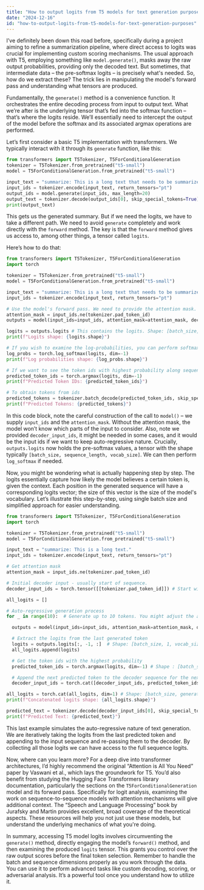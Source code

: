 ```yaml
---
title: "How to output logits from T5 models for text generation purposes?"
date: "2024-12-16"
id: "how-to-output-logits-from-t5-models-for-text-generation-purposes"
---
```


 I’ve definitely been down this road before, specifically during a project aiming to refine a summarization pipeline, where direct access to logits was crucial for implementing custom scoring mechanisms. The usual approach with T5, employing something like `model.generate()`, masks away the raw output probabilities, providing only the decoded text. But sometimes, that intermediate data – the pre-softmax logits – is precisely what's needed. So, how do we extract these? The trick lies in manipulating the model's forward pass and understanding what tensors are produced.

Fundamentally, the `generate()` method is a convenience function. It orchestrates the entire decoding process from input to output text. What we’re after is the underlying tensor that’s fed into the softmax function – that’s where the logits reside. We’ll essentially need to intercept the output of the model before the softmax and its associated argmax operations are performed.

Let’s first consider a basic T5 implementation with transformers. We typically interact with it through its `generate` function, like this:

```python
from transformers import T5Tokenizer, T5ForConditionalGeneration
tokenizer = T5Tokenizer.from_pretrained("t5-small")
model = T5ForConditionalGeneration.from_pretrained("t5-small")

input_text = "summarize: This is a long text that needs to be summarized."
input_ids = tokenizer.encode(input_text, return_tensors="pt")
output_ids = model.generate(input_ids, max_length=20)
output_text = tokenizer.decode(output_ids[0], skip_special_tokens=True)
print(output_text)
```

This gets us the generated summary. But if we need the logits, we have to take a different path. We need to avoid `generate` completely and work directly with the `forward` method. The key is that the `forward` method gives us access to, among other things, a tensor called `logits`.

Here’s how to do that:

```python
from transformers import T5Tokenizer, T5ForConditionalGeneration
import torch

tokenizer = T5Tokenizer.from_pretrained("t5-small")
model = T5ForConditionalGeneration.from_pretrained("t5-small")

input_text = "summarize: This is a long text that needs to be summarized."
input_ids = tokenizer.encode(input_text, return_tensors="pt")

# Use the model's forward pass. We need to provide the attention mask.
attention_mask = input_ids.ne(tokenizer.pad_token_id)
outputs = model(input_ids=input_ids, attention_mask=attention_mask, decoder_input_ids = input_ids)

logits = outputs.logits # This contains the logits. Shape: [batch_size, sequence_length, vocab_size]
print(f"Logits shape: {logits.shape}")

# If you wish to examine the log-probabilities, you can perform softmax
log_probs = torch.log_softmax(logits, dim=-1)
print(f"Log probabilities shape: {log_probs.shape}")

# If we want to see the token ids with highest probability along sequence we can do argmax
predicted_token_ids = torch.argmax(logits, dim=-1)
print(f"Predicted Token IDs: {predicted_token_ids}")

# To obtain tokens from ids
predicted_tokens = tokenizer.batch_decode(predicted_token_ids, skip_special_tokens=True)
print(f"Predicted Tokens: {predicted_tokens}")
```

In this code block, note the careful construction of the call to `model()` – we supply `input_ids` and the `attention_mask`. Without the attention mask, the model won’t know which parts of the input to consider. Also, note we provided `decoder_input_ids`, it might be needed in some cases, and it would be the input ids if we want to keep auto-regressive nature. Crucially, `outputs.logits` now holds the pre-softmax values, a tensor with the shape typically `[batch_size, sequence_length, vocab_size]`. We can then perform `log_softmax` if needed.

Now, you might be wondering what is actually happening step by step. The logits essentially capture how likely the model believes a certain token is, given the context. Each position in the generated sequence will have a corresponding logits vector; the size of this vector is the size of the model's vocabulary. Let’s illustrate this step-by-step, using single batch size and simplified approach for easier understanding.

```python
from transformers import T5Tokenizer, T5ForConditionalGeneration
import torch

tokenizer = T5Tokenizer.from_pretrained("t5-small")
model = T5ForConditionalGeneration.from_pretrained("t5-small")

input_text = "summarize: This is a long text."
input_ids = tokenizer.encode(input_text, return_tensors="pt")

# Get attention mask
attention_mask = input_ids.ne(tokenizer.pad_token_id)

# Initial decoder input - usually start of sequence.
decoder_input_ids = torch.tensor([[tokenizer.pad_token_id]]) # Start with the <pad> token

all_logits = []

# Auto-regressive generation process
for _ in range(10):  # Generate up to 10 tokens. You might adjust the amount based on needs.

  outputs = model(input_ids=input_ids, attention_mask=attention_mask, decoder_input_ids=decoder_input_ids)

  # Extract the logits from the last generated token
  logits = outputs.logits[:, -1, :]  # Shape: [batch_size, 1, vocab_size] then slice to remove sequence dimension
  all_logits.append(logits)

  # Get the token ids with the highest probability
  predicted_token_ids = torch.argmax(logits, dim=-1) # Shape : [batch_size,1]

  # Append the next predicted token to the decoder sequence for the next forward pass.
  decoder_input_ids = torch.cat([decoder_input_ids, predicted_token_ids], dim=1) # Shape: [batch_size, sequence_length + 1]

all_logits = torch.cat(all_logits, dim=1) # Shape: [batch_size, generated_sequence_length, vocab_size]
print(f"Concatenated logits shape: {all_logits.shape}")

predicted_text = tokenizer.decode(decoder_input_ids[0], skip_special_tokens=True)
print(f"Predicted Text: {predicted_text}")
```

This last example simulates the auto-regressive nature of text generation. We are iteratively taking the logits from the last predicted token and appending to the input sequence and re-passing them to the decoder. By collecting all those logits we can have access to the full sequence logits.

Now, where can you learn more? For a deep dive into transformer architectures, I’d highly recommend the original “Attention is All You Need” paper by Vaswani et al., which lays the groundwork for T5. You’d also benefit from studying the Hugging Face Transformers library documentation, particularly the sections on the `T5ForConditionalGeneration` model and its forward pass. Specifically for logit analysis, examining the work on sequence-to-sequence models with attention mechanisms will give additional context. The “Speech and Language Processing” book by Jurafsky and Martin provides excellent, broad coverage of the theoretical aspects. These resources will help you not just use these models, but understand the underlying mechanics of what you're doing.

In summary, accessing T5 model logits involves circumventing the `generate()` method, directly engaging the model’s `forward()` method, and then examining the produced `logits` tensor. This grants you control over the raw output scores before the final token selection. Remember to handle the batch and sequence dimensions properly as you work through the data. You can use it to perform advanced tasks like custom decoding, scoring, or adversarial analysis. It’s a powerful tool once you understand how to utilize it.
